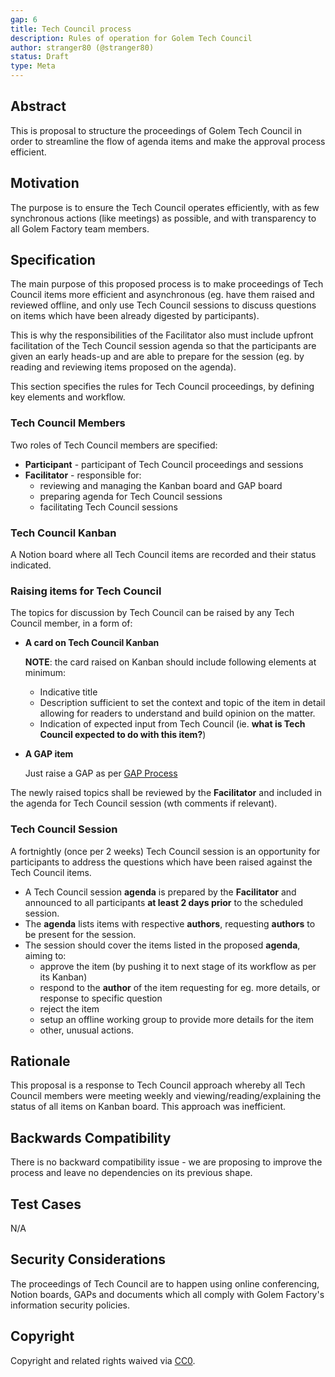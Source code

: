 ```yaml
---
gap: 6
title: Tech Council process
description: Rules of operation for Golem Tech Council
author: stranger80 (@stranger80)
status: Draft
type: Meta
---
```


## Abstract
This is proposal to structure the proceedings of Golem Tech Council in order to streamline the flow of agenda items and make the approval process efficient.

## Motivation
The purpose is to ensure the Tech Council operates efficiently, with as few synchronous actions (like meetings) as possible, and with transparency to all Golem Factory team members.

## Specification

The main purpose of this proposed process is to make proceedings of Tech Council items more efficient and asynchronous (eg. have them raised and reviewed offline, and only use Tech Council sessions to discuss questions on items which have been already digested by participants). 

This is why the responsibilities of the Facilitator also must include upfront facilitation of the Tech Council session agenda so that the participants are given an early heads-up and are able to prepare for the session (eg. by reading and reviewing items proposed on the agenda).

This section specifies the rules for Tech Council proceedings, by defining key elements and workflow.

### Tech Council Members

Two roles of Tech Council members are specified:
- **Participant** - participant of Tech Council proceedings and sessions
- **Facilitator** - responsible for:
  - reviewing and managing the Kanban board and GAP board
  - preparing agenda for Tech Council sessions
  - facilitating Tech Council sessions

### Tech Council Kanban

A Notion board where all Tech Council items are recorded and their status indicated.

### Raising items for Tech Council

The topics for discussion by Tech Council can be raised by any Tech Council member, in a form of:
- **A card on Tech Council Kanban** 
  
  **NOTE**: the card raised on Kanban should include following elements at minimum:
  - Indicative title
  - Description sufficient to set the context and topic of the item in detail allowing for readers to understand and build opinion on the matter.
  - Indication of expected input from Tech Council (ie. **what is Tech Council expected to do with this item?**)

- **A GAP item**

  Just raise a GAP as per [GAP Process](../gap-1_gap_process/gap-1_gap_process.md)

The newly raised topics shall be reviewed by the **Facilitator** and included in the agenda for Tech Council session (wth comments if relevant).

### Tech Council Session

A fortnightly (once per 2 weeks) Tech Council session is an opportunity for participants to address the questions which have been raised against the Tech Council items. 

- A Tech Council session **agenda** is prepared by the **Facilitator** and announced to all participants **at least 2 days prior** to the scheduled session.
- The **agenda** lists items with respective **authors**, requesting **authors** to be present for the session.
- The session should cover the items listed in the proposed **agenda**, aiming to:
  - approve the item (by pushing it to next stage of its workflow as per its Kanban)
  - respond to the **author** of the item requesting for eg. more details, or response to specific question
  - reject the item
  - setup an offline working group to provide more details for the item
  - other, unusual actions.   

## Rationale
This proposal is a response to Tech Council approach whereby all Tech Council members were meeting weekly and viewing/reading/explaining the status of all items on Kanban board. This approach was inefficient.

## Backwards Compatibility
There is no backward compatibility issue - we are proposing to improve the process and leave no dependencies on its previous shape.  

## Test Cases
N/A

## Security Considerations
The proceedings of Tech Council are to happen using online conferencing, Notion boards, GAPs and documents which all comply with Golem Factory's information security policies. 

## Copyright
Copyright and related rights waived via [CC0](https://creativecommons.org/publicdomain/zero/1.0/).